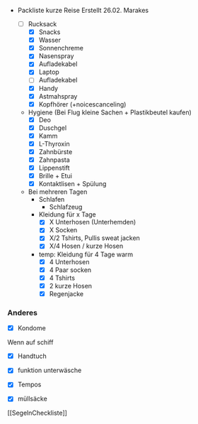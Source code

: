 - Packliste kurze Reise 
  Erstellt 26.02. Marakes

    - [ ] Rucksack
        - [x] Snacks
        - [x] Wasser
        - [x] Sonnenchreme
        - [x] Nasenspray 
        - [x] Aufladekabel
        - [x] Laptop 
        - [ ] Aufladekabel
        - [x] Handy
        - [x] Astmahspray 
        - [x] Kopfhörer (+noicescanceling)
    - Hygiene (Bei Flug kleine Sachen + Plastikbeutel kaufen)
        - [x] Deo
        - [x] Duschgel
        - [x] Kamm
        - [x] L-Thyroxin
        - [x] Zahnbürste
        - [x] Zahnpasta
        - [x] Lippenstift 
        - [x] Brille + Etui
        - [x] Kontaktlisen + Spülung
    - Bei mehreren Tagen 
        - Schlafen 
            - Schlafzeug
        - Kleidung für x Tage
            - [x] X Unterhosen (Unterhemden)
            - [x] X Socken 
            - [x] X/2 Tshirts, Pullis sweat jacken
            - [x] X/4 Hosen / kurze Hosen
        - temp: Kleidung für 4 Tage warm
            - [x] 4 Unterhosen
            - [x] 4 Paar socken
            - [x] 4 Tshirts
            - [x] 2 kurze Hosen
            - [x] Regenjacke

### Anderes 
- [x] Kondome 


Wenn auf schiff 
- [x] Handtuch
- [x] funktion unterwäsche
- [x] Tempos
- [x] müllsäcke


[[SegelnCheckliste]]